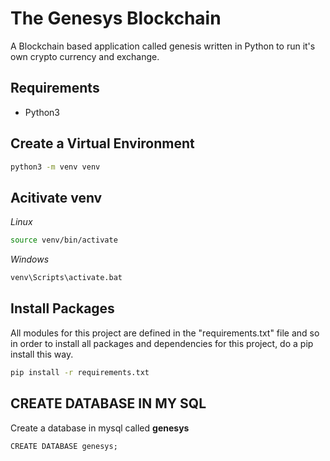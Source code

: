 # The Genesys Blockchain

A Blockchain based application called genesis written in Python to run it's own crypto currency and exchange.

## Requirements

- Python3

## Create a Virtual Environment

```sh
python3 -m venv venv
```

## Acitivate venv

_Linux_

```sh
source venv/bin/activate
```

_Windows_

```sh
venv\Scripts\activate.bat
```

## Install Packages

All modules for this project are defined in the "requirements.txt" file and so in order to install all packages and dependencies for this project, do a pip install this way.

```sh
pip install -r requirements.txt
```

## CREATE DATABASE IN MY SQL

Create a database in mysql called **genesys**

```
CREATE DATABASE genesys;
```
